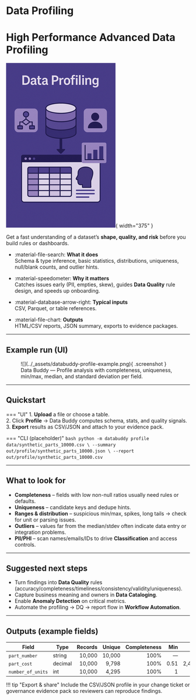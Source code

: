 # Data Profiling

# High Performance Advanced Data Profiling
![Data Profiling](../_assets/dp.png){ width="375" }


Get a fast understanding of a dataset’s **shape, quality, and risk** before you build rules or dashboards.

<div class="grid cards" markdown>

- :material-file-search: **What it does**  
  Schema & type inference, basic statistics, distributions, uniqueness, null/blank counts, and outlier hints.

- :material-speedometer: **Why it matters**  
  Catches issues early (PII, empties, skew), guides **Data Quality** rule design, and speeds up onboarding.

- :material-database-arrow-right: **Typical inputs**  
  CSV, Parquet, or table references.

- :material-file-chart: **Outputs**  
  HTML/CSV reports, JSON summary, exports to evidence packages.

</div>

---

## Example run (UI)

<figure markdown>
  ![](../_assets/databuddy-profile-example.png){ .screenshot }
  <figcaption>Data Buddy — Profile analysis with completeness, uniqueness, min/max, median, and standard deviation per field.</figcaption>
</figure>

---

## Quickstart

=== "UI"
    1. **Upload** a file or choose a table.  
    2. Click **Profile** → Data Buddy computes schema, stats, and quality signals.  
    3. **Export** results as CSV/JSON and attach to your evidence pack.

=== "CLI (placeholder)"
    ```bash
    python -m databuddy profile data/synthetic_parts_10000.csv \
      --summary out/profile/synthetic_parts_10000.json \
      --report  out/profile/synthetic_parts_10000.csv
    ```

---

## What to look for

- **Completeness** – fields with low non-null ratios usually need rules or defaults.  
- **Uniqueness** – candidate keys and dedupe hints.  
- **Ranges & distribution** – suspicious min/max, spikes, long tails → check for unit or parsing issues.  
- **Outliers** – values far from the median/stdev often indicate data entry or integration problems.  
- **PII/PHI** – scan names/emails/IDs to drive **Classification** and access controls.

---

## Suggested next steps

- Turn findings into **Data Quality** rules (accuracy/completeness/timeliness/consistency/validity/uniqueness).  
- Capture business meaning and owners in **Data Cataloging**.  
- Enable **Anomaly Detection** on critical metrics.  
- Automate the profiling → DQ → report flow in **Workflow Automation**.

---

## Outputs (example fields)

| Field | Type | Records | Unique | Completeness | Min | Max | Median | StdDev |
|---|---|---:|---:|---:|---:|---:|---:|---:|
| `part_number` | string | 10,000 | 10,000 | 100% | — | — | — | — |
| `part_cost` | decimal | 10,000 | 9,798 | 100% | 0.51 | 2,499.98 | 1,244.53 | 718.49 |
| `number_of_units` | int | 10,000 | 4,295 | 100% | 1 | 5,000 | 2,489.5 | 1,444.14 |

!!! tip "Export & share"
    Include the CSV/JSON profile in your change ticket or governance evidence pack so reviewers can reproduce findings.
